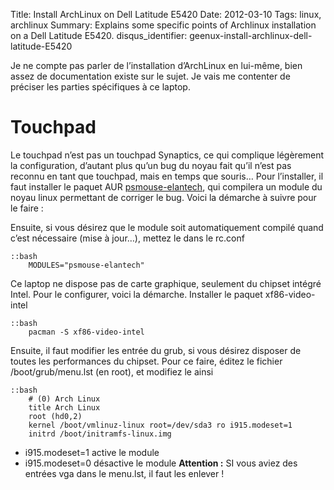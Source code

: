 Title: Install ArchLinux on Dell Latitude E5420 
Date: 2012-03-10 
Tags: linux, archlinux 
Summary: Explains some specific points of Archlinux installation on a Dell Latitude E5420.
disqus_identifier: geenux-install-archlinux-dell-latitude-E5420

Je ne compte pas parler de l’installation d’ArchLinux en lui-même, bien assez de documentation existe sur le sujet.
Je vais me contenter de préciser les parties spécifiques à ce laptop.

# Touchpad

Le touchpad n’est pas un touchpad Synaptics, ce qui complique légèrement la configuration, d’autant plus qu’un bug du noyau fait qu’il n’est pas reconnu en tant que touchpad, mais en temps que souris…
Pour l’installer, il faut installer le paquet AUR
[psmouse-elantech](https://aur.archlinux.org/packages.php?ID=51343), qui compilera un module du noyau linux permettant de corriger le bug.
Voici la démarche à suivre pour le faire :

Ensuite, si vous désirez que le module soit automatiquement compilé quand c’est nécessaire (mise à jour…), mettez le dans le rc.conf

    ::bash
        MODULES="psmouse-elantech"

Ce laptop ne dispose pas de carte graphique, seulement du chipset intégré Intel. Pour le configurer, voici la démarche. Installer le paquet xf86-video-intel

    ::bash
        pacman -S xf86-video-intel

Ensuite, il faut modifier les entrée du grub, si vous désirez disposer de toutes les performances du chipset.
Pour ce faire, éditez le fichier /boot/grub/menu.lst (en root), et modifiez le ainsi

    ::bash
        # (0) Arch Linux
        title Arch Linux
        root (hd0,2)
        kernel /boot/vmlinuz-linux root=/dev/sda3 ro i915.modeset=1
        initrd /boot/initramfs-linux.img

* i915.modeset=1 active le module
* i915.modeset=0 désactive le module
**Attention :** SI vous aviez des entrées vga dans le menu.lst, il faut les enlever !
